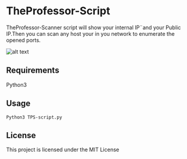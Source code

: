 # TheProfessor-Script
TheProfessor-Scanner script will show your internal IP¨and your Public IP.Then you can scan any host your in you network to enumerate the opened ports.

![alt text](https://i.imgur.com/wgKNNrU.png)

## Requirements
Python3
## Usage
`Python3 TPS-script.py`
## License
This project is licensed under the MIT License


